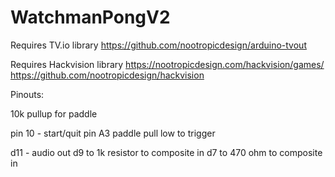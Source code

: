 # WatchmanPongV2

Requires TV.io library
https://github.com/nootropicdesign/arduino-tvout

Requires Hackvision library
https://nootropicdesign.com/hackvision/games/
https://github.com/nootropicdesign/hackvision

Pinouts:

10k pullup for paddle

pin 10 - start/quit
pin A3 paddle
pull low to trigger

d11 - audio out 
d9 to 1k resistor to composite in
d7 to 470 ohm to composite in
